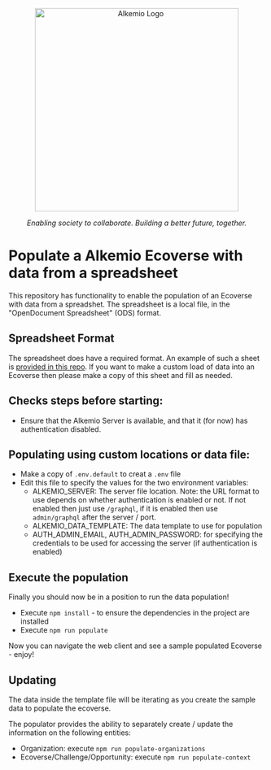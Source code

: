 <p align="center">
  <a href="http://alkem.io/" target="blank"><img src="https://alkem.io/uploads/logos/alkemio-logo.svg" width="400" alt="Alkemio Logo" /></a>
</p>
<p align="center"><i>Enabling society to collaborate. Building a better future, together.</i></p>

# Populate a Alkemio Ecoverse with data from a spreadsheet

This repository has functionality to enable the population of an Ecoverse with data from a spreadshet. The spreadsheet is a local file, in the "OpenDocument Spreadsheet" (ODS) format.

## Spreadsheet Format

The spreadsheet does have a required format. An example of such a sheet is [provided in this repo](https://github.com/alkem-io/populator/blob/develop/alkemio-sdgs.ods). If you want to make a custom load of data into an Ecoverse then please make a copy of this sheet and fill as needed.

## Checks steps before starting:

- Ensure that the Alkemio Server is available, and that it (for now) has authentication disabled.

## Populating using custom locations or data file:

- Make a copy of `.env.default` to creat a `.env` file
- Edit this file to specify the values for the two environment variables:
  - ALKEMIO_SERVER: The server file location. Note: the URL format to use depends on whether authentication is enabled or not. If not enabled then just use `/graphql`, if it is enabled then use `admin/graphql` after the server / port.
  - ALKEMIO_DATA_TEMPLATE: The data template to use for population
  - AUTH_ADMIN_EMAIL, AUTH_ADMIN_PASSWORD: for specifying the credentials to be used for accessing the server (if authentication is enabled)

## Execute the population

Finally you should now be in a position to run the data population!

- Execute `npm install` - to ensure the dependencies in the project are installed
- Execute `npm run populate`

Now you can navigate the web client and see a sample populated Ecoverse - enjoy!

## Updating

The data inside the template file will be iterating as you create the sample data to populate the ecoverse.

The populator provides the ability to separately create / update the information on the following entities:

- Organization: execute `npm run populate-organizations`
- Ecoverse/Challenge/Opportunity: execute `npm run populate-context`
